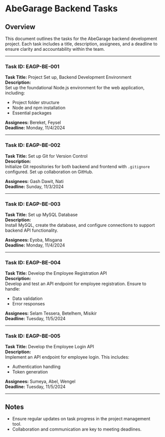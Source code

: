 # AbeGarage Backend Tasks

## Overview
This document outlines the tasks for the AbeGarage backend development project. Each task includes a title, description, assignees, and a deadline to ensure clarity and accountability within the team.

---

### Task ID: EAGP-BE-001
**Task Title:** Project Set up, Backend Development Environment  
**Description:**  
Set up the foundational Node.js environment for the web application, including:  
- Project folder structure  
- Node and npm installation  
- Essential packages  

**Assignees:** Bereket, Feysel  
**Deadline:** Monday, 11/4/2024  

---

### Task ID: EAGP-BE-002
**Task Title:** Set up Git for Version Control  
**Description:**  
Initialize Git repositories for both backend and frontend with `.gitignore` configured. Set up collaboration on GitHub.  

**Assignees:** Gash Dawit, Nati  
**Deadline:** Sunday, 11/3/2024  

---

### Task ID: EAGP-BE-003
**Task Title:** Set up MySQL Database  
**Description:**  
Install MySQL, create the database, and configure connections to support backend API functionality.  

**Assignees:** Eyoba, Misgana  
**Deadline:** Monday, 11/4/2024  

---

### Task ID: EAGP-BE-004
**Task Title:** Develop the Employee Registration API  
**Description:**  
Develop and test an API endpoint for employee registration. Ensure to handle:  
- Data validation  
- Error responses  

**Assignees:** Selam Tessera, Betelhem, Misikir  
**Deadline:** Tuesday, 11/5/2024  

---

### Task ID: EAGP-BE-005
**Task Title:** Develop the Employee Login API  
**Description:**  
Implement an API endpoint for employee login. This includes:  
- Authentication handling  
- Token generation  

**Assignees:** Sumeya, Abel, Wengel  
**Deadline:** Tuesday, 11/5/2024  

---

## Notes
- Ensure regular updates on task progress in the project management tool.
- Collaboration and communication are key to meeting deadlines.

